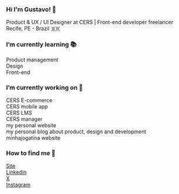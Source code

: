### Hi I'm Gustavo! 🤙

Product & UX / UI Designer at CERS | Front-end developer freelancer<br>
Recife, PE - Brazil 🇧🇷 <br>

### I’m currently learning 📚
Product management <br>
Design <br>
Front-end <br>

### I’m currently working on 💼
CERS E-commerce <br>
CERS mobile app <br>
CERS LMS <br>
CERS manager <br>
my personal website <br>
my personal blog about product, design and development <br>
minhajogatina website <br>
  

### How to find me 🔗
[Site](https://gustavomelo.com.br) <br>
[Linkedin](https://linkedin.com/in/gusshmelo) <br>
[X](https://x.com/gusshmelo) <br>
[Instagram](https://instagram.com/gusshmelo) <br>

